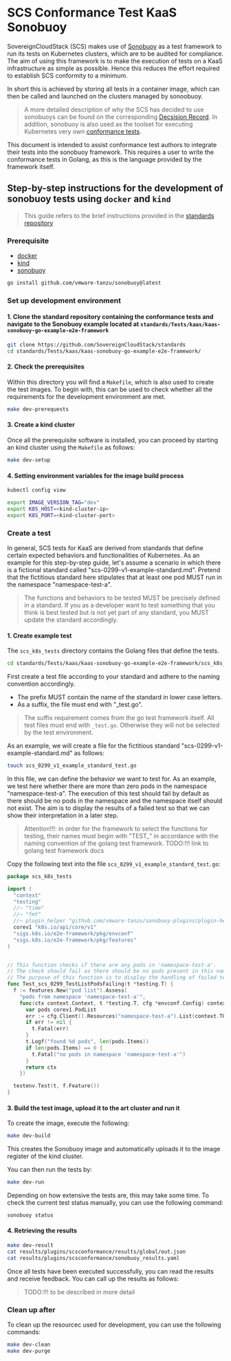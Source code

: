 # SCS Conformance Test KaaS Sonobuoy

SovereignCloudStack (SCS) makes use of [Sonobuoy][sonobuoy] as a test framework to run its tests on Kubernetes clusters, which are to be audited for compliance.
The aim of using this framework is to make the execution of tests on a KaaS infrastructure as simple as possible.
Hence this reduces the effort required to establish SCS conformity to a minimum.

In short this is achieved by storing all tests in a container image, which can then be called and launched on the clusters managed by sonoobuoy.

> A more detailed description of why the SCS has decided to use sonobuoys can be found on the corresponding [Decsision Record][sonbouy-decision-record].
> In addition, sonobuoy is also used as the toolset for executing Kubernetes very own [conformance tests][k8s-conformance].

This document is intended to assist conformance test authors to integrate their tests into the sonobuoy framework.
This requires a user to write the conformance tests in Golang, as this is the language provided by the framework itself.

## Step-by-step instructions for the development of sonobuoy tests using `docker` and `kind`

> This guide refers to the brief instructions provided in the [standards repository][scs-sonobuoy-example-guide]

### Prerequisite

* [docker][docker-installation]
* [kind][kind-installation]
* [sonobuoy][sonobuoy-installation]

```bash
go install github.com/vmware-tanzu/sonobuoy@latest
```

### Set up development environment

#### 1. Clone the standard repository containing the conformance tests and navigate to the Sonobuoy example located at `standards/Tests/kaas/kaas-sonobuoy-go-example-e2e-framework`

```bash
git clone https://github.com/SovereignCloudStack/standards
cd standards/Tests/kaas/kaas-sonobuoy-go-example-e2e-framework/
```

#### 2. Check the prerequisites

Within this directory you will find a `Makefile`, which is also used to create the test images.
To begin with, this can be used to check whether all the requirements for the development environment are met.

```bash
make dev-prerequests
```

#### 3. Create a kind cluster

Once all the prerequisite software is installed, you can proceed by starting an kind cluster using the `Makefile` as follows:

```bash
make dev-setup
```

#### 4. Setting environment variables for the image build process

```bash
kubectl config view
```

```bash
export IMAGE_VERSION_TAG="dev"
export K8S_HOST=<kind-cluster-ip>
export K8S_PORT=<kind-cluster-port>
```

### Create a test

In general, SCS tests for KaaS are derived from standards that define certain expected behaviors and functionalities of Kubernetes.
As an example for this step-by-step guide, let's assume a scenario in which there is a fictional standard called "scs-0299-v1-example-standard.md".
Pretend that the fictitious standard here stipulates that at least one pod MUST run in the namespace "namespace-test-a".

> The functions and behaviors to be tested MUST be precisely defined in a standard.
> If you as a developer want to test something that you think is best tested but is not yet part of any standard, you MUST update the standard accordingly.

#### 1. Create example test

The `scs_k8s_tests` directory contains the Golang files that define the tests.

```bash
cd standards/Tests/kaas/kaas-sonobuoy-go-example-e2e-framework/scs_k8s_tests
```

First create a test file according to your standard and adhere to the naming convention accordingly.

* The prefix MUST contain the name of the standard in lower case letters.
* As a suffix, the file must end with "_test.go".

> The suffix requirement comes from the go test framework itself. All test files must end with `_test.go`.
> Otherwise they will not be selected by the test environment.

As an example, we will create a file for the fictitious standard "scs-0299-v1-example-standard.md" as follows:

```bash
touch scs_0299_v1_example_standard_test.go
```

In this file, we can define the behavior we want to test for.
As an example, we test here whether there are more than zero pods in the namespace "namespace-test-a".
The execution of this test should fail by default as there should be no pods in the namespace and the namespace itself should not exist.
The aim is to display the results of a failed test so that we can show their interpretation in a later step.

> Attention!!!: in order for the framework to select the functions for testing, their names must begin with "TEST_" in accordance with the naming convention of the golang test framework.
> TODO:!!! link to golang test framework docs

Copy the following text into the file `scs_0299_v1_example_standard_test.go`:

```go
package scs_k8s_tests

import (
  "context"
  "testing"
  //~ "time"
  //~ "fmt" 
  //~ plugin_helper "github.com/vmware-tanzu/sonobuoy-plugins/plugin-helper"
  corev1 "k8s.io/api/core/v1"
  "sigs.k8s.io/e2e-framework/pkg/envconf"
  "sigs.k8s.io/e2e-framework/pkg/features"
)


// This function checks if there are any pods in 'namespace-test-a'.
// The check should fail as there should be no pods present in this namespace.
// The purpose of this function is to display the handling of failed tests.
func Test_scs_0299_TestListPodsFailing(t *testing.T) {
  f := features.New("pod list").Assess(
    "pods from namespace 'namespace-test-a'",
    func(ctx context.Context, t *testing.T, cfg *envconf.Config) context.Context {
      var pods corev1.PodList
      err := cfg.Client().Resources("namespace-test-a").List(context.TODO(), &pods)
      if err != nil {
        t.Fatal(err)
      }
      t.Logf("found %d pods", len(pods.Items))
      if len(pods.Items) == 0 {
        t.Fatal("no pods in namespace 'namespace-test-a'")
      }
      return ctx
    })

  testenv.Test(t, f.Feature())
}

```

#### 3. Build the test image, upload it to the art cluster and run it

To create the image, execute the following:

```bash
make dev-build
```

This creates the Sonobuoy image and automatically uploads it to the image register of the kind cluster.

You can then run the tests by:

```bash
make dev-run
```

Depending on how extensive the tests are, this may take some time.
To check the current test status manually, you can use the following command:

```bash
sonobuoy status
```

#### 4. Retrieving the results

```bash
make dev-result
cat results/plugins/scsconformance/results/global/out.json 
cat results/plugins/scsconformance/sonobuoy_results.yaml
```

Once all tests have been executed successfully, you can read the results and receive feedback.
You can call up the results as follows:

> TODO:!!! to be described in more detail

### Clean up after

To clean up the resourcec used for development, you can use the following commands:

```bash
make dev-clean
make dev-purge
```

[sonobuoy]: https://sonobuoy.io/
[sonbouy-decision-record]: https://github.com/SovereignCloudStack/standards/blob/main/Standards/scs-0200-v1-using-sonobuoy-for-kaas-conformance-tests.md
[k8s-conformance]: https://github.com/cncf/k8s-conformance/blob/master/instructions.md
[docker-installation]: https://docs.docker.com/engine/install/
[sonobuoy-installation]: https://sonobuoy.io/docs/v0.57.1/#installation
[kind-installation]: https://kind.sigs.k8s.io/docs/user/quick-start/#installation
[scs-sonobuoy-example-guide]: https://github.com/SovereignCloudStack/standards/tree/main/Tests/kaas/kaas-sonobuoy-go-example-e2e-framework#sonobuoy-usage-for-development-of-tests
